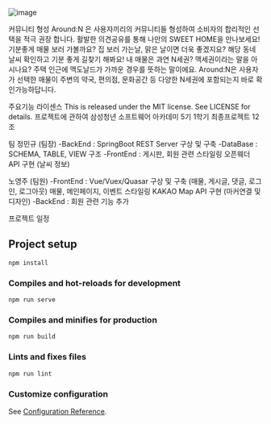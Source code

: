![image](/uploads/a8d787985695429c6113575d477fa0d9/image.png)

커뮤니티 형성
Around:N 은 사용자끼리의 커뮤니티들 형성하여 소비자의 합리적인 선택을 적극 권장 합니다.
활발한 의견공유를 통해 나만의 SWEET HOME을 만나보세요!
기분좋게 매물 보러 가볼까요?
집 보러 가는날, 맑은 날이면 더욱 좋겠지요?
해당 동네 날씨 확인하고 기분 좋게 길찾기 해봐요!
내 매물은 과연 N세권?
맥세권이라는 말을 아시나요? 주택 인근에 맥도날드가 가까운 경우를 뜻하는 말이에요.
Around:N은 사용자가 선택한 매물이 주변의 약국, 편의점, 문화공간 등 다양한  N세권에 포함되는지 바로 확인가능하답니다.

주요기능
라이센스
This is released under the MIT license. See LICENSE for details.
프로젝트에 관하여
삼성청년 소프트웨어 아카데미 5기 1학기 최종프로젝트 12조

팀
정민규 (팀장)
-BackEnd : SpringBoot REST Server 구상 및 구축
-DataBase : SCHEMA, TABLE, VIEW 구조 
-FrontEnd : 게시판, 회원 관련 스타일링
            오픈웨더 API 구현 (날씨 정보)
            
노영주 (팀원)
-FrontEnd : Vue/Vuex/Quasar 구상 및 구축
            (매물, 게시글, 댓글, 로그인, 로그아웃)
            매물, 메인페이지, 이벤트 스타일링
            KAKAO Map API 구현 (마커연결 및 디자인)
-BackEnd : 회원 관련 기능 추가

프로젝트 일정


## Project setup
```
npm install
```

### Compiles and hot-reloads for development
```
npm run serve
```

### Compiles and minifies for production
```
npm run build
```

### Lints and fixes files
```
npm run lint
```

### Customize configuration
See [Configuration Reference](https://cli.vuejs.org/config/).
